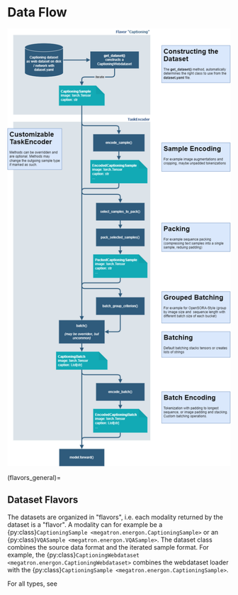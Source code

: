 <!--- Copyright (c) 2024, NVIDIA CORPORATION.
SPDX-License-Identifier: BSD-3-Clause -->

# Data Flow

![energon data flow](../images/data_flow.png)


(flavors_general)=
## Dataset Flavors

The datasets are organized in "flavors", i.e. each modality returned by the dataset is a "flavor".
A modality can for example be a {py:class}`CaptioningSample <megatron.energon.CaptioningSample>` or an 
{py:class}`VQASample <megatron.energon.VQASample>`. The dataset class combines the source data format
and the iterated sample format. For example, the {py:class}`CaptioningWebdataset <megatron.energon.CaptioningWebdataset>` 
combines the webdataset loader with the {py:class}`CaptioningSample <megatron.energon.CaptioningSample>`.

For all types, see [](sect-sample-types)
